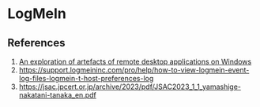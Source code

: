 # LogMeIn

## References

1. [An exploration of artefacts of remote desktop applications on Windows ](https://ro.ecu.edu.au/cgi/viewcontent.cgi?article=1166&context=adf)
1. https://support.logmeininc.com/pro/help/how-to-view-logmein-event-log-files-logmein-t-host-preferences-log
1. https://jsac.jpcert.or.jp/archive/2023/pdf/JSAC2023_1_1_yamashige-nakatani-tanaka_en.pdf